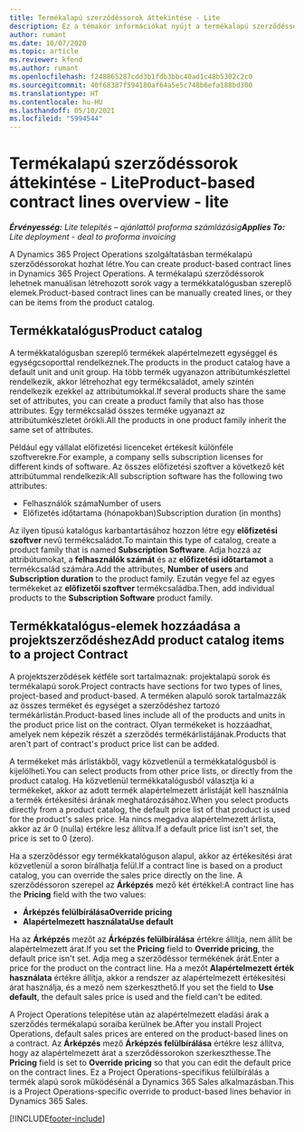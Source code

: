 ```yaml
---
title: Termékalapú szerződéssorok áttekintése - Lite
description: Ez a témakör információkat nyújt a termékalapú szerződéssorokról.
author: rumant
ms.date: 10/07/2020
ms.topic: article
ms.reviewer: kfend
ms.author: rumant
ms.openlocfilehash: f248865287cdd3b1fdb3bbc40ad1c48b5302c2c0
ms.sourcegitcommit: 40f68387f594180af64a5e5c748b6efa188bd300
ms.translationtype: HT
ms.contentlocale: hu-HU
ms.lasthandoff: 05/10/2021
ms.locfileid: "5994544"
---
```

# <a name="product-based-contract-lines-overview---lite"></a><span data-ttu-id="1d3c1-103">Termékalapú szerződéssorok áttekintése - Lite</span><span class="sxs-lookup"><span data-stu-id="1d3c1-103">Product-based contract lines overview - lite</span></span>

<span data-ttu-id="1d3c1-104">_**Érvényesség:** Lite telepítés – ajánlattól proforma számlázásig_</span><span class="sxs-lookup"><span data-stu-id="1d3c1-104">_**Applies To:** Lite deployment - deal to proforma invoicing_</span></span>

<span data-ttu-id="1d3c1-105">A Dynamics 365 Project Operations szolgáltatásban termékalapú szerződéssorokat hozhat létre.</span><span class="sxs-lookup"><span data-stu-id="1d3c1-105">You can create product-based contract lines in Dynamics 365 Project Operations.</span></span> <span data-ttu-id="1d3c1-106">A termékalapú szerződéssorok lehetnek manuálisan létrehozott sorok vagy a termékkatalógusban szereplő elemek.</span><span class="sxs-lookup"><span data-stu-id="1d3c1-106">Product-based contract lines can be manually created lines, or they can be items from the product catalog.</span></span>

## <a name="product-catalog"></a><span data-ttu-id="1d3c1-107">Termékkatalógus</span><span class="sxs-lookup"><span data-stu-id="1d3c1-107">Product catalog</span></span>

<span data-ttu-id="1d3c1-108">A termékkatalógusban szereplő termékek alapértelmezett egységgel és egységcsoporttal rendelkeznek.</span><span class="sxs-lookup"><span data-stu-id="1d3c1-108">The products in the product catalog have a default unit and unit group.</span></span> <span data-ttu-id="1d3c1-109">Ha több termék ugyanazon attribútumkészlettel rendelkezik, akkor létrehozhat egy termékcsaládot, amely szintén rendelkezik ezekkel az attribútumokkal.</span><span class="sxs-lookup"><span data-stu-id="1d3c1-109">If several products share the same set of attributes, you can create a product family that also has those attributes.</span></span> <span data-ttu-id="1d3c1-110">Egy termékcsalád összes terméke ugyanazt az attribútumkészletet örökli.</span><span class="sxs-lookup"><span data-stu-id="1d3c1-110">All the products in one product family inherit the same set of attributes.</span></span>

<span data-ttu-id="1d3c1-111">Például egy vállalat előfizetési licenceket értékesít különféle szoftverekre.</span><span class="sxs-lookup"><span data-stu-id="1d3c1-111">For example, a company sells subscription licenses for different kinds of software.</span></span> <span data-ttu-id="1d3c1-112">Az összes előfizetési szoftver a következő két attribútummal rendelkezik:</span><span class="sxs-lookup"><span data-stu-id="1d3c1-112">All subscription software has the following two attributes:</span></span>

- <span data-ttu-id="1d3c1-113">Felhasználók száma</span><span class="sxs-lookup"><span data-stu-id="1d3c1-113">Number of users</span></span>
- <span data-ttu-id="1d3c1-114">Előfizetés időtartama (hónapokban)</span><span class="sxs-lookup"><span data-stu-id="1d3c1-114">Subscription duration (in months)</span></span>

<span data-ttu-id="1d3c1-115">Az ilyen típusú katalógus karbantartásához hozzon létre egy **előfizetési szoftver** nevű termékcsaládot.</span><span class="sxs-lookup"><span data-stu-id="1d3c1-115">To maintain this type of catalog, create a product family that is named **Subscription Software**.</span></span> <span data-ttu-id="1d3c1-116">Adja hozzá az attribútumokat, a **felhasználók számát** és az **előfizetési időtartamot** a termékcsalád számára.</span><span class="sxs-lookup"><span data-stu-id="1d3c1-116">Add the attributes, **Number of users** and **Subscription duration** to the product family.</span></span> <span data-ttu-id="1d3c1-117">Ezután vegye fel az egyes termékeket az **előfizetői szoftver** termékcsaládba.</span><span class="sxs-lookup"><span data-stu-id="1d3c1-117">Then, add individual products to the **Subscription Software** product family.</span></span>

## <a name="add-product-catalog-items-to-a-project-contract"></a><span data-ttu-id="1d3c1-118">Termékkatalógus-elemek hozzáadása a projektszerződéshez</span><span class="sxs-lookup"><span data-stu-id="1d3c1-118">Add product catalog items to a project Contract</span></span>

<span data-ttu-id="1d3c1-119">A projektszerződések kétféle sort tartalmaznak: projektalapú sorok és termékalapú sorok.</span><span class="sxs-lookup"><span data-stu-id="1d3c1-119">Project contracts have sections for two types of lines, project-based and product-based.</span></span> <span data-ttu-id="1d3c1-120">A terméken alapuló sorok tartalmazzák az összes terméket és egységet a szerződéshez tartozó termékárlistán.</span><span class="sxs-lookup"><span data-stu-id="1d3c1-120">Product-based lines include all of the products and units in the product price list on the contract.</span></span> <span data-ttu-id="1d3c1-121">Olyan termékeket is hozzáadhat, amelyek nem képezik részét a szerződés termékárlistájának.</span><span class="sxs-lookup"><span data-stu-id="1d3c1-121">Products that aren't part of contract's product price list can be added.</span></span>

<span data-ttu-id="1d3c1-122">A termékeket más árlistákből, vagy közvetlenül a termékkatalógusból is kijelölheti.</span><span class="sxs-lookup"><span data-stu-id="1d3c1-122">You can select products from other price lists, or directly from the product catalog.</span></span> <span data-ttu-id="1d3c1-123">Ha közvetlenül termékkatalógusból választja ki a termékeket, akkor az adott termék alapértelmezett árlistáját kell használnia a termék értékesítési árának meghatározásához.</span><span class="sxs-lookup"><span data-stu-id="1d3c1-123">When you select products directly from a product catalog, the default price list of that product is used for the product's sales price.</span></span> <span data-ttu-id="1d3c1-124">Ha nincs megadva alapértelmezett árlista, akkor az ár 0 (nulla) értékre lesz állítva.</span><span class="sxs-lookup"><span data-stu-id="1d3c1-124">If a default price list isn't set, the price is set to 0 (zero).</span></span>

<span data-ttu-id="1d3c1-125">Ha a szerződéssor egy termékkatalóguson alapul, akkor az értékesítési árat közvetlenül a soron bírálhatja felül.</span><span class="sxs-lookup"><span data-stu-id="1d3c1-125">If a contract line is based on a product catalog, you can override the sales price directly on the line.</span></span> <span data-ttu-id="1d3c1-126">A szerződéssoron szerepel az **Árképzés** mező két értékkel:</span><span class="sxs-lookup"><span data-stu-id="1d3c1-126">A contract line has the **Pricing** field with the two values:</span></span>

- <span data-ttu-id="1d3c1-127">**Árképzés felülbírálása**</span><span class="sxs-lookup"><span data-stu-id="1d3c1-127">**Override pricing**</span></span>
- <span data-ttu-id="1d3c1-128">**Alapértelmezett használata**</span><span class="sxs-lookup"><span data-stu-id="1d3c1-128">**Use default**</span></span>

<span data-ttu-id="1d3c1-129">Ha az **Árképzés** mezőt az **Árképzés felülbírálása** értékre állítja, nem állít be alapértelmezett árat.</span><span class="sxs-lookup"><span data-stu-id="1d3c1-129">If you set the **Pricing** field to **Override pricing**, the default price isn't set.</span></span> <span data-ttu-id="1d3c1-130">Adja meg a szerződéssor termékének árát.</span><span class="sxs-lookup"><span data-stu-id="1d3c1-130">Enter a price for the product on the contract line.</span></span> <span data-ttu-id="1d3c1-131">Ha a mezőt **Alapértelmezett érték használata** értékre állítja, akkor a rendszer az alapértelmezett értékesítési árat használja, és a mező nem szerkeszthető.</span><span class="sxs-lookup"><span data-stu-id="1d3c1-131">If you set the field to **Use default**, the default sales price is used and the field can't be edited.</span></span>

<span data-ttu-id="1d3c1-132">A Project Operations telepítése után az alapértelmezett eladási árak a szerződés termékalapú soraiba kerülnek be.</span><span class="sxs-lookup"><span data-stu-id="1d3c1-132">After you install Project Operations, default sales prices are entered on the product-based lines on a contract.</span></span> <span data-ttu-id="1d3c1-133">Az **Árképzés** mező **Árképzés felülbírálása** értékre lesz állítva, hogy az alapértelmezett árat a szerződéssorokon szerkeszthesse.</span><span class="sxs-lookup"><span data-stu-id="1d3c1-133">The **Pricing** field is set to **Override pricing** so that you can edit the default price on the contract lines.</span></span> <span data-ttu-id="1d3c1-134">Ez a Project Operations-specifikus felülbírálás a termék alapú sorok működésénál a Dynamics 365 Sales alkalmazásban.</span><span class="sxs-lookup"><span data-stu-id="1d3c1-134">This is a Project Operations-specific override to product-based lines behavior in Dynamics 365 Sales.</span></span>


[!INCLUDE[footer-include](../../includes/footer-banner.md)]